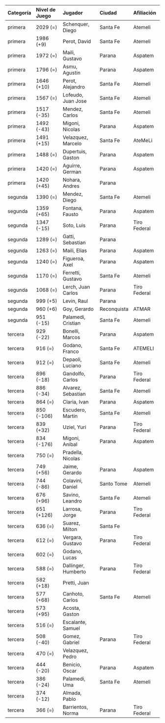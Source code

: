 | Categoría   | Nivel de Juego   | Jugador             | Ciudad      | Afiliación   |
|:------------|:-----------------|:--------------------|:------------|:-------------|
| primera     | 2029 (=)         | Schenquer, Diego    | Santa Fe    | Atemeli      |
| primera     | 1986 (+9)        | Perot, David        | Santa Fe    | Atemeli      |
| primera     | 1972 (=)         | Maili, Gustavo      | Parana      | Aspatem      |
| primera     | 1796 (=)         | Asmu, Agustin       | Parana      | Aspatem      |
| primera     | 1646 (+10)       | Perot, Alejandro    | Santa Fe    | Atemeli      |
| primera     | 1567 (=)         | Lofeudo, Juan Jose  | Santa Fe    | Atemeli      |
| primera     | 1517 (-35)       | Mendez, Carlos      | Santa Fe    | Atemeli      |
| primera     | 1492 (-43)       | Migoni, Nicolas     | Parana      | Aspatem      |
| primera     | 1491 (+15)       | Velazquez, Marcelo  | Santa Fe    | AteMeLi      |
| primera     | 1488 (=)         | Dupertuis, Gaston   | Parana      | Aspatem      |
| primera     | 1420 (=)         | Aguirre, German     | Parana      | Aspatem      |
| primera     | 1420 (+45)       | Nohara, Andres      | Parana      |              |
| segunda     | 1390 (=)         | Mendez, Diego       | Santa Fe    | Atemeli      |
| segunda     | 1359 (+65)       | Fontana, Fausto     | Parana      | Aspatem      |
| segunda     | 1347 (-15)       | Soto, Luis          | Parana      | Tiro Federal |
| segunda     | 1289 (=)         | Gatti, Sebastian    | Parana      |              |
| segunda     | 1263 (=)         | Maili, Elias        | Parana      | Aspatem      |
| segunda     | 1240 (=)         | Figueroa, Axel      | Parana      | Aspatem      |
| segunda     | 1170 (=)         | Ferretti, Gustavo   | Santa Fe    | Atemeli      |
| segunda     | 1068 (=)         | Lerch, Juan Carlos  | Parana      | Tiro Federal |
| segunda     | 999 (+5)         | Levin, Raul         | Parana      |              |
| segunda     | 960 (+6)         | Goy, Gerardo        | Reconquista | ATMAR        |
| segunda     | 951 (-15)        | Palamedi, Cristian  | Santa Fe    | Atemeli      |
| tercera     | 929 (-22)        | Bonelli, Marcos     | Parana      | Aspatem      |
| tercera     | 916 (=)          | Godano, Franco      | Santa Fe    | ATEMELI      |
| tercera     | 912 (=)          | Depaoli, Luciano    | Santa Fe    | Atemeli      |
| tercera     | 896 (-18)        | Gandolfo, Carlos    | Parana      | Tiro Federal |
| tercera     | 886 (-34)        | Alvarez, Sebastian  | Santa Fe    | Atemeli      |
| tercera     | 864 (=)          | Claria, Ivan        | Parana      | Aspatem      |
| tercera     | 850 (-106)       | Escudero, Martin    | Santa Fe    | Atemeli      |
| tercera     | 839 (+32)        | Uziel, Yuri         | Parana      | Tiro Federal |
| tercera     | 834 (-176)       | Migoni, Anibal      | Parana      | Aspatem      |
| tercera     | 750 (=)          | Pradella, Nicolas   |             |              |
| tercera     | 749 (+56)        | Jaime, Gerardo      | Parana      | Aspatem      |
| tercera     | 744 (-86)        | Colavini, Daniel    | Santo Tome  | Atemeli      |
| tercera     | 676 (+96)        | Savino, Leandro     | Santa Fe    | Atemeli      |
| tercera     | 651 (+126)       | Larrosa, Jorge      | Parana      | Tiro Federal |
| tercera     | 636 (=)          | Suarez, Milton      | Santa Fe    |              |
| tercera     | 612 (=)          | Vergara, Gustavo    | Parana      | Tiro Federal |
| tercera     | 602 (=)          | Godano, Lucas       |             |              |
| tercera     | 588 (=)          | Dallinger, Humberto | Parana      | Tiro Federal |
| tercera     | 582 (+18)        | Pretti, Juan        |             |              |
| tercera     | 577 (+68)        | Canhoto, Carlos     | Santa Fe    | Atemeli      |
| tercera     | 573 (+95)        | Acosta, Gaston      |             |              |
| tercera     | 516 (=)          | Escalante, Samuel   |             |              |
| tercera     | 508 (-40)        | Gomez, Gabriel      | Parana      | Tiro Federal |
| tercera     | 470 (=)          | Velazquez, Pedro    |             |              |
| tercera     | 444 (-20)        | Benicio, Oscar      | Parana      | Aspatem      |
| tercera     | 386 (-24)        | Palamedi, Uma       | Santa Fe    | Atemeli      |
| tercera     | 374 (-12)        | Almada, Pablo       |             |              |
| tercera     | 366 (=)          | Barrientos, Norma   | Parana      | Tiro Federal |